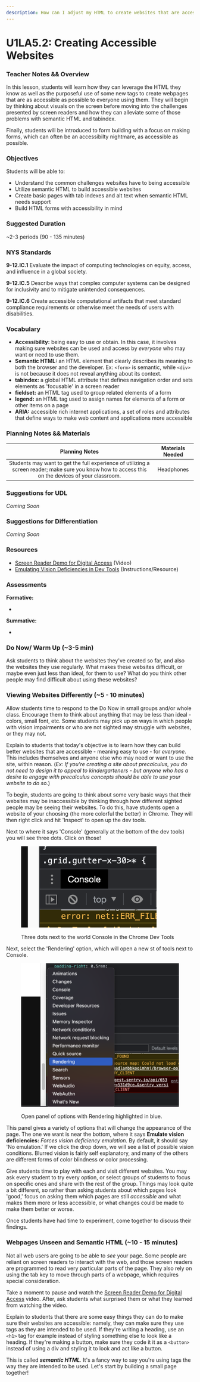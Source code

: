 ```yaml
---
description: How can I adjust my HTML to create websites that are accessible for all?
---
```


# U1LA5.2: Creating Accessible Websites

### Teacher Notes && Overview

In this lesson, students will learn how they can leverage the HTML they know as well as the purposeful use of some new tags to create webpages that are as accessible as possible to everyone using them. They will begin by thinking about visuals on the screen before moving into the challenges presented by screen readers and how they can alleviate some of those problems with semantic HTML and tabindex. &#x20;

Finally, students will be introduced to form building with a focus on making forms, which can often be an accessibilty nightmare, as accessible as possible.

### Objectives

Students will be able to:

* Understand the common challenges websites have to being accessible
* Utilize semantic HTML to build accessible websites
* Create basic pages with tab indexes and alt text when semantic HTML needs support
* Build HTML forms with accessibility in mind

### Suggested Duration

\~2-3 periods (90 - 135 minutes)

### NYS Standards

**9-12.IC.1** Evaluate the impact of computing technologies on equity, access, and influence in a global society.

**9-12.IC.5** Describe ways that complex computer systems can be designed for inclusivity and to mitigate unintended consequences.

**9-12.IC.6** Create accessible computational artifacts that meet standard compliance requirements or otherwise meet the needs of users with disabilities.

### Vocabulary

* **Accessibility:** being easy to use or obtain. In this case, it involves making sure websites can be used and access by _everyone_ who may want or need to use them.
* **Semantic HTML:** an HTML element that clearly describes its meaning to both the browser and the developer. Ex: `<form>` is semantic, while `<div>` is not because it does not reveal anything about its context.
* **tabindex:** a global HTML attribute that defines navigation order and sets elements as 'focusable' in a screen reader
* **fieldset:** an HTML tag used to group related elements of a form
* **legend:** an HTML tag used to assign names for elements of a form or other items on a page
* **ARIA:** accessible rich internet applications, a set of roles and attributes that define ways to make web content and applications more accessible

### Planning Notes && Materials

|                                                                   Planning Notes                                                                   | Materials Needed |
| :------------------------------------------------------------------------------------------------------------------------------------------------: | :--------------: |
| Students may want to get the full experience of utilizing a screen reader; make sure you know how to access this on the devices of your classroom. |    Headphones    |

### Suggestions for UDL

_Coming Soon_

### Suggestions for Differentiation

_Coming Soon_

### Resources

* [Screen Reader Demo for Digital Access](https://www.google.com/url?q=https://www.youtube.com/watch?v%3DdEbl5jvLKGQ\&sa=D\&source=docs\&ust=1679412444889428\&usg=AOvVaw3v2iFv8oeGPVAIIukMvTan) (Video)
* [Emulating Vision Deficiencies in Dev Tools](https://addyosmani.com/blog/emulate-vision-deficiencies-devtools/) (Instructions/Resource)

### Assessments

**Formative:**

*

**Summative:**

*

### Do Now/ Warm Up (\~3-5 min)

Ask students to think about the websites they've created so far, and also the websites they use regularly. What makes these websites difficult, or maybe even just less than ideal, for them to use? What do you think other people may find difficult about using these websites?

### Viewing Websites Differently (\~5 - 10 minutes)

Allow students time to respond to the Do Now in small groups and/or whole class. Encourage them to think about anything that may be less than ideal - colors, small font, etc. Some students may pick up on ways in which people with vision impairments or who are not sighted may struggle with websites, or they may not.

Explain to students that today's objective is to learn how they can build better websites that are accessible - meaning easy to use - for _everyone_. This includes themselves and anyone else who may need or want to use the site, within reason. (_Ex: If you're creating a site about precalculus, you do not need to design it to appeal to kindergarteners - but anyone who has a desire to engage with precalculus concepts should be able to use your website to do so._)

To begin, students are going to think about some very basic ways that their websites may be inaccessible by thinking through how different sighted people may be seeing their websites. To do this, have students open a website of your choosing (the more colorful the better) in Chrome. They will then right click and hit 'Inspect' to open up the dev tools.

Next to where it says 'Console' (generally at the bottom of the dev tools) you will see three dots. Click on those!

<figure><img src="../.gitbook/assets/Screen Shot 2023-03-21 at 10.52.37 AM.png" alt=""><figcaption><p>Three dots next to the world Console in the Chrome Dev Tools</p></figcaption></figure>

Next, select the 'Rendering' option, which will open a new st of tools next to Console.

<figure><img src="../.gitbook/assets/Screen Shot 2023-03-21 at 10.53.37 AM.png" alt=""><figcaption><p>Open panel of options with Rendering highlighted in blue.</p></figcaption></figure>

This panel gives a variety of options that will change the appearance of the page. The one we want is near the bottom, where it says **Emulate vision deficiencies:** _Forces vision deficiency emulation._ By default, it should say 'No emulation.' If we click the drop down, we will see a list of possible vision conditions. Blurred vision is fairly self explanatory, and many of the others are different forms of color blindness or color processing.

Give students time to play with each and visit different websites. You may ask every student to try every option, or select groups of students to focus on specific ones and share with the rest of the group. Things may look quite a bit different, so rather than asking students about which pages look 'good,' focus on asking them which pages are still _accessible_ and what makes them more or less accessible, or what changes could be made to make them better or worse.

Once students have had time to experiment, come together to discuss their findings.

### Webpages Unseen and Semantic HTML (\~10 - 15 minutes)

Not all web users are going to be able to _see_ your page. Some people are reliant on screen readers to interact with the web, and those screen readers are programmed to read very particular parts of the page. They also rely on using the tab key to move through parts of a webpage, which requires special consideration.

Take a moment to pause and watch the [Screen Reader Demo for Digital Access](https://www.youtube.com/watch?v=dEbl5jvLKGQ) video. After, ask students what surprised them or what they learned from watching the video.

Explain to students that there are some easy things they can do to make sure their websites are accessible: namely, they can make sure they use tags as they are intended to be used. If they're writing a heading, use an `<h1>` tag for example instead of styling something else to look like a heading. If they're making a button, make sure they code it it as a `<button>` instead of using a div and styling it to look and act like a button.

This is called _**semantic HTML**._ It's a fancy way to say you're using tags the way they are intended to be used. Let's start by building a small page together!
